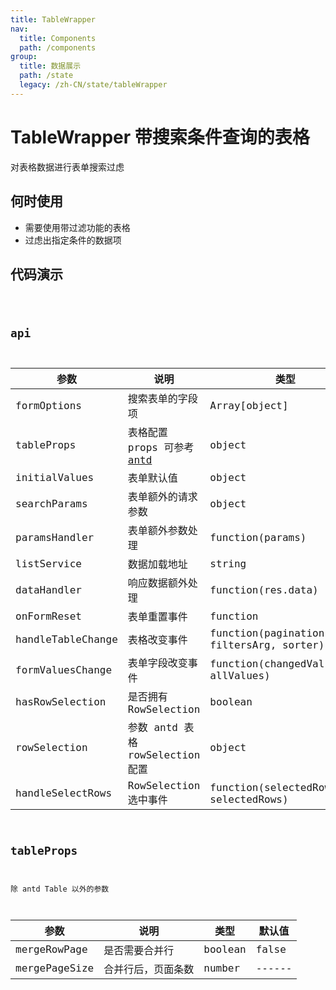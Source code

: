 ```yaml
---
title: TableWrapper
nav:
  title: Components
  path: /components
group:
  title: 数据展示
  path: /state
  legacy: /zh-CN/state/tableWrapper
---
```


# TableWrapper 带搜索条件查询的表格

对表格数据进行表单搜索过虑

## 何时使用

- 需要使用带过滤功能的表格
- 过虑出指定条件的数据项

## 代码演示

<code src="../demos/TableWrapper" />

## api

| 参数 | 说明 | 类型 | 默认值 |
| --- | --- | --- | --- |
| formOptions | 搜索表单的字段项 | Array[object] | - |
| tableProps | 表格配置 props 可参考[antd](https://ant.design/components/table-cn/#header) | object | - |
| initialValues | 表单默认值 | object | - |
| searchParams | 表单额外的请求参数 | object | - |
| paramsHandler | 表单额外参数处理 | function(params) | - |
| listService | 数据加载地址 | string | - |
| dataHandler | 响应数据额外处理 | function(res.data) | - |
| onFormReset | 表单重置事件 | function | - |
| handleTableChange | 表格改变事件 | function(pagination, filtersArg, sorter) | - |
| formValuesChange | 表单字段改变事件 | function(changedValues, allValues) | - |
| hasRowSelection | 是否拥有 RowSelection | boolean | false |
| rowSelection | 参数 antd 表格 rowSelection 配置 | object | - |
| handleSelectRows | RowSelection 选中事件 | function(selectedRowKeys, selectedRows) | - |

## tableProps

除 antd Table 以外的参数

| 参数          | 说明               | 类型    | 默认值 |
| ------------- | ------------------ | ------- | ------ |
| mergeRowPage  | 是否需要合并行     | boolean | false  |
| mergePageSize | 合并行后，页面条数 | number  | ------ |
